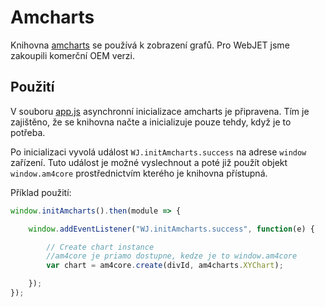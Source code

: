 # Amcharts

Knihovna [amcharts](amcharts.com) se používá k zobrazení grafů. Pro WebJET jsme zakoupili komerční OEM verzi.

## Použití

V souboru [app.js](../../../src/main/webapp/admin/v9/src/js/app.js) asynchronní inicializace amcharts je připravena. Tím je zajištěno, že se knihovna načte a inicializuje pouze tehdy, když je to potřeba.

Po inicializaci vyvolá událost `WJ.initAmcharts.success` na adrese `window` zařízení. Tuto událost je možné vyslechnout a poté již použít objekt `window.am4core` prostřednictvím kterého je knihovna přístupná.

Příklad použití:

```javascript
window.initAmcharts().then(module => {

    window.addEventListener("WJ.initAmcharts.success", function(e) {

        // Create chart instance
        //am4core je priamo dostupne, kedze je to window.am4core
        var chart = am4core.create(divId, am4charts.XYChart);

    });
});
```
